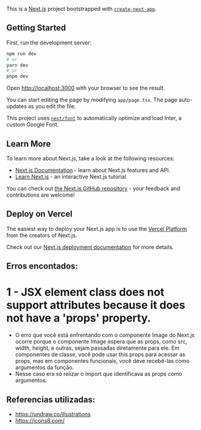 This is a [Next.js](https://nextjs.org/) project bootstrapped with [`create-next-app`](https://github.com/vercel/next.js/tree/canary/packages/create-next-app).

## Getting Started

First, run the development server:

```bash
npm run dev
# or
yarn dev
# or
pnpm dev
```

Open [http://localhost:3000](http://localhost:3000) with your browser to see the result.

You can start editing the page by modifying `app/page.tsx`. The page auto-updates as you edit the file.

This project uses [`next/font`](https://nextjs.org/docs/basic-features/font-optimization) to automatically optimize and load Inter, a custom Google Font.

## Learn More

To learn more about Next.js, take a look at the following resources:

- [Next.js Documentation](https://nextjs.org/docs) - learn about Next.js features and API.
- [Learn Next.js](https://nextjs.org/learn) - an interactive Next.js tutorial.

You can check out [the Next.js GitHub repository](https://github.com/vercel/next.js/) - your feedback and contributions are welcome!

## Deploy on Vercel

The easiest way to deploy your Next.js app is to use the [Vercel Platform](https://vercel.com/new?utm_medium=default-template&filter=next.js&utm_source=create-next-app&utm_campaign=create-next-app-readme) from the creators of Next.js.

Check out our [Next.js deployment documentation](https://nextjs.org/docs/deployment) for more details.



## Erros encontados: 

# 1 - JSX element class does not support attributes because it does not have a 'props' property.

-  O erro que você está enfrentando com o componente Image do Next.js ocorre porque o componente Image espera que as props, como src, width, height, e outras, sejam passadas diretamente para ele. Em componentes de classe, você pode usar this.props para acessar as props, mas em componentes funcionais, você deve recebê-las como argumentos da função.
-   Nesse caso era só relizar o import que identificava as props como argumentos. 



## Referencias utilizadas:

 - https://undraw.co/illustrations
 - https://icons8.com/
